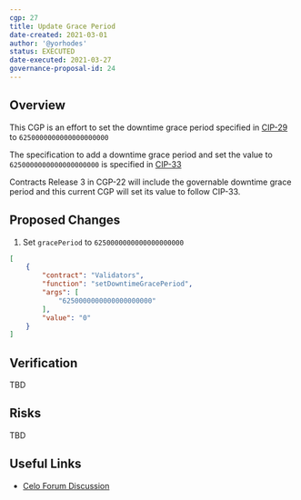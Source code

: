 ```yaml
---
cgp: 27
title: Update Grace Period
date-created: 2021-03-01
author: '@yorhodes'
status: EXECUTED
date-executed: 2021-03-27
governance-proposal-id: 24
---
```



## Overview

This CGP is an effort to set the downtime grace period specified in [CIP-29](https://github.com/celo-org/celo-proposals/blob/master/CIPs/cip-0029.md) to `6250000000000000000000` 

The specification to add a downtime grace period and set the value to `6250000000000000000000` is specified in [CIP-33](https://github.com/celo-org/celo-proposals/blob/master/CIPs/cip-0033.md)

Contracts Release 3 in CGP-22 will include the governable downtime grace period and this current CGP will set its value to follow CIP-33.

## Proposed Changes

1. Set `gracePeriod` to `6250000000000000000000` 

```json
[
    {
        "contract": "Validators",
        "function": "setDowntimeGracePeriod",
        "args": [
            "6250000000000000000000"
        ],
        "value": "0"
    }
]
```

## Verification

TBD

## Risks

TBD

## Useful Links

- [Celo Forum Discussion](https://forum.celo.org/t/core-contracts-release-3/755)
